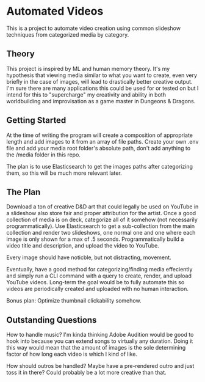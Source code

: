 # Automated Videos

This is a project to automate video creation using common slideshow techniques from categorized media by category.

## Theory

This project is inspired by ML and human memory theory.
It's my hypothesis that viewing media similar to what you want to create, even very briefly in the case of images, will lead to drastically better creative output.
I'm sure there are many applications this could be used for or tested on but I intend for this to "supercharge" my creativity and ability in both worldbuilding and improvisation as a game master in Dungeons & Dragons.

## Getting Started

At the time of writing the program will create a composition of appropriate length and add images to it from an array of file paths.
Create your own .env file and add your media root folder's absolute path, don't add anything to the /media folder in this repo.

The plan is to use Elasticsearch to get the images paths after categorizing them, so this will be much more relevant later.

## The Plan

Download a ton of creative D&D art that could legally be used on YouTube in a slideshow also store fair and proper attribution for the artist.
Once a good collection of media is on deck, categorize all of it somehow (not necessarily programmatically).
Use Elasticsearch to get a sub-collection from the main collection and render two slideshows, one normal one and one where each image is only shown for a max of .5 seconds.
Programmatically build a video title and description, and upload the video to YouTube.

Every image should have noticble, but not distracting, movement.

Eventually, have a good method for categorizing/finding media effeciently and simply run a CLI command with a query to create, render, and upload YouTube videos.
Long-term the goal would be to fully automate this so videos are periodically created and uploaded with no human interaction.

Bonus plan: Optimize thumbnail clickability somehow.

## Outstanding Questions

How to handle music? I'm kinda thinking Adobe Audition would be good to hook into because you can extend songs to virtually any duration.
Doing it this way would mean that the amount of images is the sole determining factor of how long each video is which I kind of like. 

How should outros be handled? Maybe have a pre-rendered outro and just toss it in there? Could probably be a lot more creative than that.
